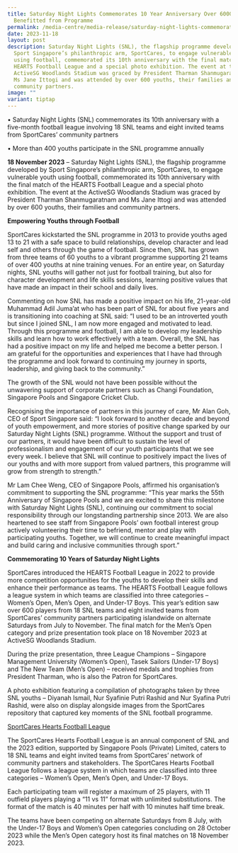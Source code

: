 ```yaml
---
title: Saturday Night Lights Commemorates 10 Year Anniversary Over 6000 Youths
  Benefitted from Programme
permalink: /media-centre/media-release/saturday-night-lights-commemorates-10-year-anniversary/
date: 2023-11-18
layout: post
description: Saturday Night Lights (SNL), the flagship programme developed by
  Sport Singapore’s philanthropic arm, SportCares, to engage vulnerable youth
  using football, commemorated its 10th anniversary with the final match of the
  HEARTS Football League and a special photo exhibition. The event at the
  ActiveSG Woodlands Stadium was graced by President Tharman Shanmugaratnam and
  Ms Jane Ittogi and was attended by over 600 youths, their families and
  community partners.
image: ""
variant: tiptap
---
```

<p>• Saturday Night Lights (SNL) commemorates its 10th anniversary with a five-month football league involving 18 SNL teams and eight invited teams from SportCares’ community partners</p><p>• More than 400 youths participate in the SNL programme annually</p><p><strong>18 November 2023</strong> – Saturday Night Lights (SNL), the flagship programme developed by Sport Singapore’s philanthropic arm, SportCares, to engage vulnerable youth using football, commemorated its 10th anniversary with the final match of the HEARTS Football League and a special photo exhibition. The event at the ActiveSG Woodlands Stadium was graced by President Tharman Shanmugaratnam and Ms Jane Ittogi and was attended by over 600 youths, their families and community partners.</p><p><strong>Empowering Youths through Football</strong></p><p>SportCares kickstarted the SNL programme in 2013 to provide youths aged 13 to 21 with a safe space to build relationships, develop character and lead self and others through the game of football. Since then, SNL has grown from three teams of 60 youths to a vibrant programme supporting 21 teams of over 400 youths at nine training venues. For an entire year, on Saturday nights, SNL youths will gather not just for football training, but also for character development and life skills sessions, learning positive values that have made an impact in their school and daily lives.</p><p>Commenting on how SNL has made a positive impact on his life, 21-year-old Muhammad Adil Juma’at who has been part of SNL for about five years and is transitioning into coaching at SNL said: “I used to be an introverted youth but since I joined SNL, I am now more engaged and motivated to lead. Through this programme and football, I am able to develop my leadership skills and learn how to work effectively with a team. Overall, the SNL has had a positive impact on my life and helped me become a better person. I am grateful for the opportunities and experiences that I have had through the programme and look forward to continuing my journey in sports, leadership, and giving back to the community.”</p><p>The growth of the SNL would not have been possible without the unwavering support of corporate partners such as Changi Foundation, Singapore Pools and Singapore Cricket Club.</p><p>Recognising the importance of partners in this journey of care, Mr Alan Goh, CEO of Sport Singapore said: “I look forward to another decade and beyond of youth empowerment, and more stories of positive change sparked by our Saturday Night Lights (SNL) programme. Without the support and trust of our partners, it would have been difficult to sustain the level of professionalism and engagement of our youth participants that we see every week. I believe that SNL will continue to positively impact the lives of our youths and with more support from valued partners, this programme will grow from strength to strength.”</p><p>Mr Lam Chee Weng, CEO of Singapore Pools, affirmed his organisation’s commitment to supporting the SNL programme: “This year marks the 55th Anniversary of Singapore Pools and we are excited to share this milestone with Saturday Night Lights (SNL), continuing our commitment to social responsibility through our longstanding partnership since 2013. We are also heartened to see staff from Singapore Pools’ own football interest group actively volunteering their time to befriend, mentor and play with participating youths. Together, we will continue to create meaningful impact and build caring and inclusive communities through sport.”</p><p><strong>Commemorating 10 Years of Saturday Night Lights</strong></p><p>SportCares introduced the HEARTS Football League in 2022 to provide more competition opportunities for the youths to develop their skills and enhance their performance as teams. The HEARTS Football League follows a league system in which teams are classified into three categories – Women’s Open, Men’s Open, and Under-17 Boys. This year’s edition saw over 600 players from 18 SNL teams and eight invited teams from SportCares’ community partners participating islandwide on alternate Saturdays from July to November. The final match for the Men’s Open category and prize presentation took place on 18 November 2023 at ActiveSG Woodlands Stadium.</p><p>During the prize presentation, three League Champions – Singapore Management University (Women’s Open), Tasek Sailors (Under-17 Boys) and The New Team (Men’s Open) – received medals and trophies from President Tharman, who is also the Patron for SportCares.</p><p></p><p>A photo exhibition featuring a compilation of photographs taken by three SNL youths – Diyanah Ismail, Nur Syafinie Putri Rashid and Nur Syafina Putri Rashid, were also on display alongside images from the SportCares repository that captured key moments of the SNL football programme.</p><p><u>SportCares Hearts Football League</u></p><p>The SportCares Hearts Football League is an annual component of SNL and the 2023 edition, supported by Singapore Pools (Private) Limited, caters to 18 SNL teams and eight invited teams from SportCares’ network of community partners and stakeholders. The SportCares Hearts Football League follows a league system in which teams are classified into three categories – Women’s Open, Men’s Open, and Under-17 Boys.</p><p>Each participating team will register a maximum of 25 players, with 11 outfield players playing a “11 vs 11” format with unlimited substitutions. The format of the match is 40 minutes per half with 10 minutes half time break.</p><p>The teams have been competing on alternate Saturdays from 8 July, with the Under-17 Boys and Women’s Open categories concluding on 28 October 2023 while the Men’s Open category host its final matches on 18 November 2023.</p><p></p>